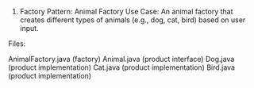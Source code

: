 1. Factory Pattern: Animal Factory
Use Case: An animal factory that creates different types of animals (e.g., dog, cat, bird) based on user input.

Files:

AnimalFactory.java (factory)
Animal.java (product interface)
Dog.java (product implementation)
Cat.java (product implementation)
Bird.java (product implementation)